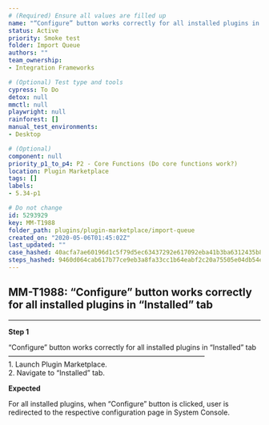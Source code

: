 ```yaml
---
# (Required) Ensure all values are filled up
name: "“Configure” button works correctly for all installed plugins in “Installed” tab"
status: Active
priority: Smoke test
folder: Import Queue
authors: ""
team_ownership: 
- Integration Frameworks

# (Optional) Test type and tools
cypress: To Do
detox: null
mmctl: null
playwright: null
rainforest: []
manual_test_environments: 
- Desktop

# (Optional)
component: null
priority_p1_to_p4: P2 - Core Functions (Do core functions work?)
location: Plugin Marketplace
tags: []
labels: 
- 5.34-p1

# Do not change
id: 5293929
key: MM-T1988
folder_path: plugins/plugin-marketplace/import-queue
created_on: "2020-05-06T01:45:02Z"
last_updated: ""
case_hashed: 40acfa7ae60196d1c5f79d5ec63437292e617092eba41b3ba6312435b82da1d25b9d8f475f1f02d7470042611902ec55
steps_hashed: 9460d064cab617b77ce9eb3a8fa33cc1b64eabf2c20a75505e04db54e65b05cf1eede1a1ae1e14185f0f617542969956
---
```


## MM-T1988: “Configure” button works correctly for all installed plugins in “Installed” tab

---

**Step 1**

“Configure” button works correctly for all installed plugins in “Installed” tab\
————————————————————————————\
1\. Launch Plugin Marketplace.\
2\. Navigate to “Installed” tab.

**Expected**

For all installed plugins, when “Configure” button is clicked, user is redirected to the respective configuration page in System Console.
